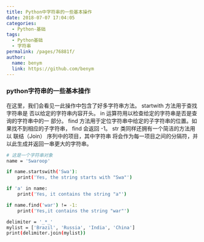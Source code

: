 ```yaml
---
title: Python中字符串的一些基本操作
date: 2018-07-07 17:04:05
categories: 
  - Python-基础
tags: 
  - Python基础
  - 字符串
permalink: /pages/76881f/
author: 
  name: benym
  link: https://github.com/benym
---
```


### python字符串的一些基本操作

在这里，我们会看见一此操作中包含了好多字符串方法。 startwith  方法用于查找字符串是
否以给定的字符串内容开头。 in  运算符用以检查给定的字符串是否是查询的字符串中的一
部分。
find  方法用于定位字符串中给定的子字符串的位置。如果找不到相应的子字符串， find
会返回 -1。 str  类同样还拥有一个简洁的方法用以  联结（Join）  序列中的项目，其中字符串
将会作为每一项目之间的分隔符，并以此生成并返回一串更大的字符串。

<!--more-->

```bash
# 这是一个字符串对象
name = 'Swaroop'

if name.startswith('Swa'):
    print('Yes, the string starts with "Swa"')

if 'a' in name:
    print('Yes, it contains the string "a"')

if name.find('war') != -1:
    print('Yes,it contains the string "war"')

delimiter = '_*_'
mylist = ['Brazil', 'Russia', 'India', 'China']
print(delimiter.join(mylist))
```

